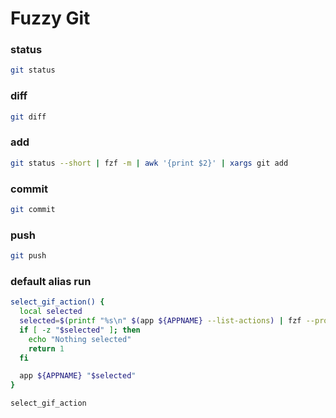 # Fuzzy Git

### status
```sh
git status
```

### diff
```sh
git diff
```

### add
```sh
git status --short | fzf -m | awk '{print $2}' | xargs git add
```

### commit
```sh evaluate
git commit
```

### push
```sh
git push
```

### default alias run
```sh evaluate
select_gif_action() {
  local selected
  selected=$(printf "%s\n" $(app ${APPNAME} --list-actions) | fzf --prompt="Do> ")
  if [ -z "$selected" ]; then
    echo "Nothing selected"
    return 1
  fi

  app ${APPNAME} "$selected"
}

select_gif_action
```
